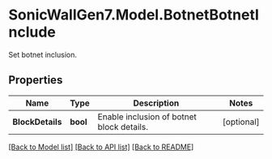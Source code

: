 # SonicWallGen7.Model.BotnetBotnetInclude
Set botnet inclusion.

## Properties

Name | Type | Description | Notes
------------ | ------------- | ------------- | -------------
**BlockDetails** | **bool** | Enable inclusion of botnet block details. | [optional] 

[[Back to Model list]](../README.md#documentation-for-models) [[Back to API list]](../README.md#documentation-for-api-endpoints) [[Back to README]](../README.md)


